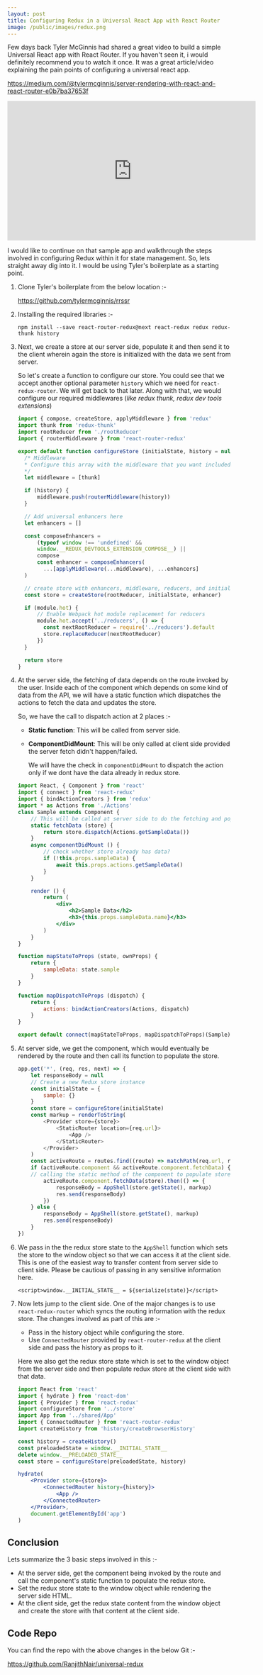 ```yaml
---
layout: post
title: Configuring Redux in a Universal React App with React Router
image: /public/images/redux.png
---
```


Few days back Tyler McGinnis had shared a great video to build a simple Universal React app with React Router. If you haven't seen it, i would definitely recommend you to watch it once. It was a great article/video explaining the pain points of configuring a universal react app.

https://medium.com/@tylermcginnis/server-rendering-with-react-and-react-router-e0b7ba37653f

<iframe width="560" height="315" src="https://www.youtube.com/embed/mZEv4mHsU5E?rel=0" frameborder="0" allow="autoplay; encrypted-media" allowfullscreen></iframe>

I would like to continue on that sample app and walkthrough the steps involved in configuring Redux within it for state management. So, lets straight away dig into it. I would be using Tyler's boilerplate as a starting point.


1. Clone Tyler's boilerplate from the below location :-

    https://github.com/tylermcginnis/rrssr
2. Installing the required libraries :-
    
    `npm install --save react-router-redux@next react-redux redux redux-thunk history`

3.  Next, we create a store at our server side, populate it and then send it to the client wherein again the store is initialized with the data we sent from server.

    So let's create a function to configure our store. You could see that we accept another optional parameter `history` which we need for `react-redux-router`. We will get back to that later. Along with that, we would configure our required middlewares (*like redux thunk, redux dev tools extensions*)

    ```js
    import { compose, createStore, applyMiddleware } from 'redux'
    import thunk from 'redux-thunk'
    import rootReducer from './rootReducer'
    import { routerMiddleware } from 'react-router-redux'

    export default function configureStore (initialState, history = null) {
      /* Middleware
      * Configure this array with the middleware that you want included
      */
      let middleware = [thunk]

      if (history) {
          middleware.push(routerMiddleware(history))
      }

      // Add universal enhancers here
      let enhancers = []

      const composeEnhancers =
          (typeof window !== 'undefined' &&
          window.__REDUX_DEVTOOLS_EXTENSION_COMPOSE__) ||
          compose
          const enhancer = composeEnhancers(
            ...[applyMiddleware(...middleware), ...enhancers]
      )

      // create store with enhancers, middleware, reducers, and initialState
      const store = createStore(rootReducer, initialState, enhancer)

      if (module.hot) {
          // Enable Webpack hot module replacement for reducers
          module.hot.accept('../reducers', () => {
            const nextRootReducer = require('../reducers').default
            store.replaceReducer(nextRootReducer)
          })
      }

      return store
    }
    ```

4. At the server side, the fetching of data depends on the route invoked by the user. Inside each of the component which depends on some kind of data from the API, we will have a static function which dispatches the actions to fetch the data and updates the store.

    So, we have the call to dispatch action at 2 places :-

    - **Static function**: This will be called from server side.
    - **ComponentDidMount**: This will be only called at client side provided the server fetch didn't happen/failed. 

        We will have the check in `componentDidMount` to dispatch the action only if we dont have the data already in redux store. 

    ```jsx
    import React, { Component } from 'react'
    import { connect } from 'react-redux'
    import { bindActionCreators } from 'redux'
    import * as Actions from './Actions'
    class Sample extends Component {
        // This will be called at server side to do the fetching and populating redux store
        static fetchData (store) {
            return store.dispatch(Actions.getSampleData())
        }
        async componentDidMount () {
            // check whether store already has data?
            if (!this.props.sampleData) {
                await this.props.actions.getSampleData()
            }
        }

        render () {
            return (
                <div>
                    <h2>Sample Data</h2>
                    <h3>{this.props.sampleData.name}</h3>
                </div>
            )
        }
    }

    function mapStateToProps (state, ownProps) {
        return {
            sampleData: state.sample
        }
    }

    function mapDispatchToProps (dispatch) {
        return {
            actions: bindActionCreators(Actions, dispatch)
        }
    }

    export default connect(mapStateToProps, mapDispatchToProps)(Sample)
    ```

5. At server side, we get the component, which would eventually be rendered by the route and then call its function to populate the store. 

    ```js
    app.get('*', (req, res, next) => {
        let responseBody = null
        // Create a new Redux store instance
        const initialState = {
            sample: {}
        }
        const store = configureStore(initialState)
        const markup = renderToString(
            <Provider store={store}>
                <StaticRouter location={req.url}>
                    <App />
                </StaticRouter>
            </Provider>
        )
        const activeRoute = routes.find((route) => matchPath(req.url, route)) || {}
        if (activeRoute.component && activeRoute.component.fetchData) {
        // calling the static method of the component to populate store
            activeRoute.component.fetchData(store).then(() => {
                responseBody = AppShell(store.getState(), markup)
                res.send(responseBody)
            })
        } else {
            responseBody = AppShell(store.getState(), markup)
            res.send(responseBody)
        }
    })
    ```

6. We pass in the the redux store state to the `AppShell` function which sets the store to the window object so that we can access it at the client side. This is one of the easiest way to transfer content from server side to client side. Please be cautious of passing in any sensitive information here. 

    `<script>window.__INITIAL_STATE__ = ${serialize(state)}</script>`

7. Now lets jump to the client side. One of the major changes is to use `react-redux-router` which syncs the routing information with the redux store. The changes involved as part of this are :-

    * Pass in the history object while configuring the store. 
    * Use `ConnectedRouter` provided by `react-router-redux` at the client side and pass the history as props to it. 

    Here we also get the redux store state which is set to the window object from the server side and then populate redux store at the client side with that data. 

    ```jsx
    import React from 'react'
    import { hydrate } from 'react-dom'
    import { Provider } from 'react-redux'
    import configureStore from '../store'
    import App from '../shared/App'
    import { ConnectedRouter } from 'react-router-redux'
    import createHistory from 'history/createBrowserHistory'

    const history = createHistory()
    const preloadedState = window.__INITIAL_STATE__
    delete window.__PRELOADED_STATE__
    const store = configureStore(preloadedState, history)

    hydrate(
        <Provider store={store}>
            <ConnectedRouter history={history}>
                <App />
            </ConnectedRouter>
        </Provider>,
        document.getElementById('app')
    )
    ```

## Conclusion

Lets summarize the 3 basic steps involved in this :-

* At the server side, get the component being invoked by the route and call the component's static function to populate the redux store. 
* Set the redux store state to the window object while rendering the server side HTML. 
* At the client side, get the redux state content from the window object and create the store with that content at the client side. 


## Code Repo

You can find the repo with the above changes in the below Git :-

https://github.com/RanjithNair/universal-redux    
